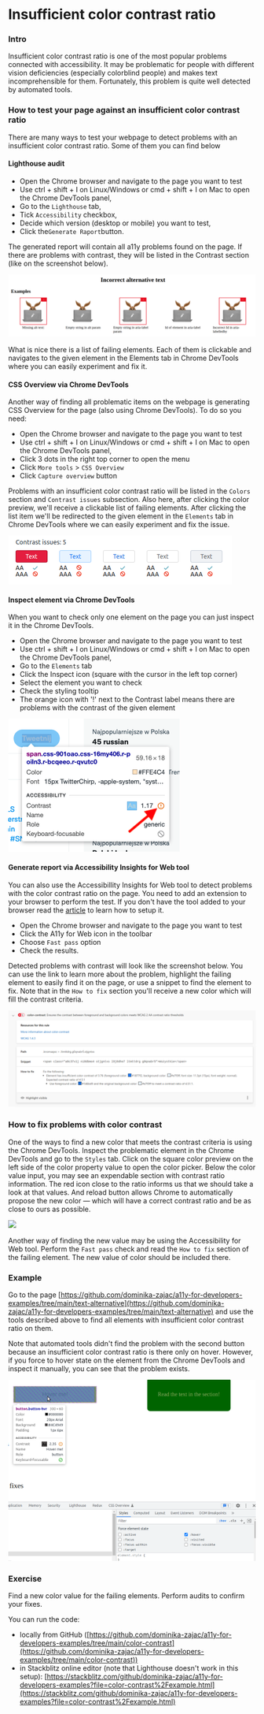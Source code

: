 # Insufficient color contrast ratio

### Intro

Insufficient color contrast ratio is one of the most popular problems connected with accessibility. It may be problematic for people with different vision deficiencies (especially colorblind people) and makes text incomprehensible for them. Fortunately, this problem is quite well detected by automated tools.

### How to test your page against an insufficient color contrast ratio

There are many ways to test your webpage to detect problems with an insufficient color contrast ratio. Some of them you can find below

#### Lighthouse audit

* Open the Chrome browser and navigate to the page you want to test
* Use ctrl + shift + I on Linux/Windows or cmd + shift + I on Mac to open the Chrome DevTools panel,
* Go to the `Lighthouse` tab,
* Tick `Accessibility` checkbox,
* Decide which version (desktop or mobile) you want to test,
* Click the`Generate Raport`button.

The generated report will contain all a11y problems found on the page. If there are problems with contrast, they will be listed in the Contrast section (like on the screenshot below).

![Example of problem with isufficient color contrast ratio from Lighthouse audit. ](<../../.gitbook/assets/image (1).png>)

What is nice there is a list of failing elements. Each of them is clickable and navigates to the given element in the Elements tab in Chrome DevTools where you can easily experiment and fix it.&#x20;

#### CSS Overview via Chrome DevTools

Another way of finding all problematic items on the webpage is generating CSS Overview for the page (also using Chrome DevTools). To do so you need:

* Open the Chrome browser and navigate to the page you want to test
* Use ctrl + shift + I on Linux/Windows or cmd + shift + I on Mac to open the Chrome DevTools panel,
* Click 3 dots in the right top corner to open the menu
* Click `More tools` > `CSS Overview`
* Click `Capture overview` button

Problems with an insufficient color contrast ratio will be listed in the `Colors` section and `Contrast issues` subsection. Also here, after clicking the color preview, we'll receive a clickable list of failing elements. After clicking the list item we'll be redirected to the given element in the `Elements` tab in Chrome DevTools where we can easily experiment and fix the issue.

![List of contrast isues in CSS Overview section](<../../.gitbook/assets/image (4) (1).png>)

#### Inspect element via Chrome DevTools

When you want to check only one element on the page you can just inspect it in the Chrome DevTools.

* Open the Chrome browser and navigate to the page you want to test
* Use ctrl + shift + I on Linux/Windows or cmd + shift + I on Mac to open the Chrome DevTools panel,
* Go to the `Elements` tab
* Click the Inspect icon (square with the cursor in the left top corner)
* Select the element you want to check
* Check the styling tooltip
* The orange icon with '!' next to the Contrast label means there are problems with the contrast of the given element

![Tooltip with element styles displaying problem with the color contrast ratio](<../../.gitbook/assets/image (2).png>)

#### Generate report via Accessibility Insights for Web tool

You can also use the Accessibillity Insights for Web tool to detect problems with the color contrast ratio on the page. You need to add an extension to your browser to perform the test. If you don't have the tool added to your browser read the [article](../useful-tools/web-insights-for-web.md) to learn how to setup it.

* Open the Chrome browser and navigate to the page you want to test
* Click the A11y for Web icon in the toolbar&#x20;
* Choose `Fast pass` option
* Check the results.

Detected problems with contrast will look like the screenshot below. You can use the link to learn more about the problem, highlight the failing element to easily find it on the page, or use a snippet to find the element to fix. Note that in the `How to fix` section you'll receive a new color which will fill the contrast criteria.

![Example of problem with an insufficient color contrast ratio in report from Accessibility For Web tool.](<../../.gitbook/assets/image (6) (1).png>)

### How to fix problems with color contrast

One of the ways to find a new color that meets the contrast criteria is using the Chrome DevTools. Inspect the problematic element in the Chrome DevTools and go to the `Styles` tab. Click on the square color preview on the left side of the color property value to open the color picker. Below the color value input, you may see an expendable section with contrast ratio information. The red icon close to the ratio informs us that we should take a look at that values. And reload button allows Chrome to automatically propose the new color — which will have a correct contrast ratio and be as close to ours as possible.

![](https://res.cloudinary.com/practicaldev/image/fetch/s--xCA9fZCP--/c\_limit%2Cf\_auto%2Cfl\_progressive%2Cq\_auto%2Cw\_880/https://dev-to-uploads.s3.amazonaws.com/uploads/articles/21lc6rqxr1zsi92hhyq9.png)

Another way of finding the new value may be using the Accessibility for Web tool. Perform the `Fast pass` check and read the `How to fix` section of the failing element. The new value of color should be included there.

### Example

Go to the page [https://github.com/dominika-zajac/a11y-for-developers-examples/tree/main/text-alternative](https://github.com/dominika-zajac/a11y-for-developers-examples/tree/main/text-alternative) and use the tools described above to find all elements with insufficient color contrast ratio on them.&#x20;

Note that automated tools didn't find the problem with the second button because an insufficient color contrast ratio is there only on hover. However, if you force to hover state on the element from the Chrome DevTools and inspect it manually, you can see that the problem exists.

![Button with the forced hover state from the Chrome DevTools and visible problem with color contrast in styling tooltip.](<../../.gitbook/assets/image (3) (1) (1).png>)

### Exercise

Find a new color value for the failing elements. Perform audits to confirm your fixes.

You can run the code:

* locally from GitHub ([https://github.com/dominika-zajac/a11y-for-developers-examples/tree/main/color-contrast](https://github.com/dominika-zajac/a11y-for-developers-examples/tree/main/color-contrast))
* in Stackblitz online editor (note that Lighthouse doesn't work in this setup): [ ](https://stackblitz.com/github/dominika-zajac/a11y-for-developers-examples?file=color-contrast%2Fexample.html)[https://stackblitz.com/github/dominika-zajac/a11y-for-developers-examples?file=color-contrast%2Fexample.html](https://stackblitz.com/github/dominika-zajac/a11y-for-developers-examples?file=color-contrast%2Fexample.html)
